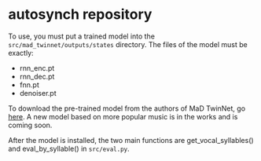# autosynch repository

To use, you must put a trained model into the `src/mad_twinnet/outputs/states`
directory. The files of the model must be exactly:
- rnn_enc.pt
- rnn_dec.pt
- fnn.pt
- denoiser.pt

To download the pre-trained model from the authors of MaD TwinNet, go [here](https://doi.org/10.5281/zenodo.1164592).
A new model based on more popular music is in the works and is coming soon.

After the model is installed, the two main functions are get_vocal_syllables()
and eval_by_syllable() in `src/eval.py`.
